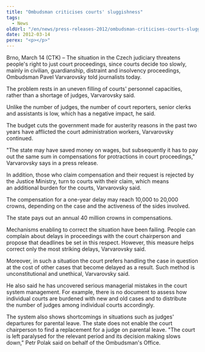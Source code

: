 ```yaml
---
title: "Ombudsman criticises courts' sluggishness"
tags:
  - News
oldUrl: "/en/news/press-releases-2012/ombudsman-criticises-courts-sluggishness/"
date: 2012-03-14
perex: "<p></p>"
---
```


<!-- imported from the old website -->

<p>Brno, March 14 (CTK) &ndash; The situation in the Czech judiciary threatens people's right to just court proceedings, since courts decide too slowly, mainly in civilian, guardianship, distraint and insolvency proceedings, Ombudsman Pavel Varvarovsky told journalists today.</p><p>The problem rests in an uneven filling of courts' personnel capacities, rather than a shortage of judges, Varvarovsky said.</p><p>Unlike the number of judges, the number of court reporters, senior clerks and assistants is low, which has a negative impact, he said.</p><p>The budget cuts the government made for austerity reasons in the past two years have afflicted the court administration workers, Varvarovsky continued.</p><p>&quot;The state may have saved money on wages, but subsequently it has to pay out the same sum in compensations for protractions in court proceedings,&quot; Varvarovsky says in a press release.</p><p>In addition, those who claim compensation and their request is rejected by the Justice Ministry, turn to courts with their claim, which means an additional burden for the courts, Varvarovsky said.</p><p>The compensation for a one-year delay may reach 10,000 to 20,000 crowns, depending on the case and the activeness of the sides involved.</p><p>The state pays out an annual 40 million crowns in compensations.</p><p>Mechanisms enabling to correct the situation have been failing. People can complain about delays in proceedings with the court chairperson and propose that deadlines be set in this respect. However, this measure helps correct only the most striking delays, Varvarovsky said.</p><p>Moreover, in such a situation the court prefers handling the case in question at the cost of other cases that become delayed as a result. Such method is unconstitutional and unethical, Varvarovsky said.</p><p>He also said he has uncovered serious managerial mistakes in the court system management. For example, there is no document to assess how individual courts are burdened with new and old cases and to distribute the number of judges among individual courts accordingly.</p><p>The system also shows shortcomings in situations such as judges' departures for parental leave. The state does not enable the court chairperson to find a replacement for a judge on parental leave. &quot;The court is left paralysed for the relevant period and its decision making slows down,&quot; Petr Polak said on behalf of the Ombudsman's Office.</p>
